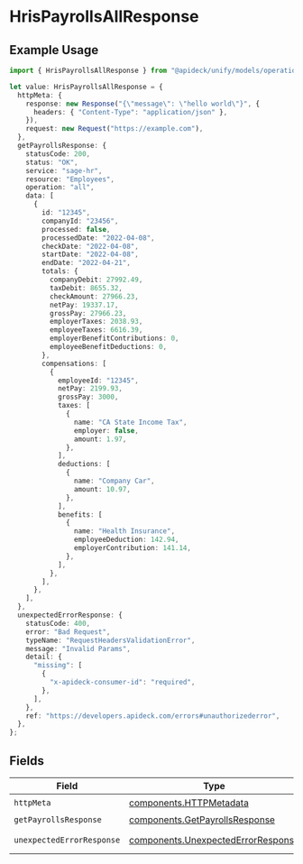 # HrisPayrollsAllResponse

## Example Usage

```typescript
import { HrisPayrollsAllResponse } from "@apideck/unify/models/operations";

let value: HrisPayrollsAllResponse = {
  httpMeta: {
    response: new Response("{\"message\": \"hello world\"}", {
      headers: { "Content-Type": "application/json" },
    }),
    request: new Request("https://example.com"),
  },
  getPayrollsResponse: {
    statusCode: 200,
    status: "OK",
    service: "sage-hr",
    resource: "Employees",
    operation: "all",
    data: [
      {
        id: "12345",
        companyId: "23456",
        processed: false,
        processedDate: "2022-04-08",
        checkDate: "2022-04-08",
        startDate: "2022-04-08",
        endDate: "2022-04-21",
        totals: {
          companyDebit: 27992.49,
          taxDebit: 8655.32,
          checkAmount: 27966.23,
          netPay: 19337.17,
          grossPay: 27966.23,
          employerTaxes: 2038.93,
          employeeTaxes: 6616.39,
          employerBenefitContributions: 0,
          employeeBenefitDeductions: 0,
        },
        compensations: [
          {
            employeeId: "12345",
            netPay: 2199.93,
            grossPay: 3000,
            taxes: [
              {
                name: "CA State Income Tax",
                employer: false,
                amount: 1.97,
              },
            ],
            deductions: [
              {
                name: "Company Car",
                amount: 10.97,
              },
            ],
            benefits: [
              {
                name: "Health Insurance",
                employeeDeduction: 142.94,
                employerContribution: 141.14,
              },
            ],
          },
        ],
      },
    ],
  },
  unexpectedErrorResponse: {
    statusCode: 400,
    error: "Bad Request",
    typeName: "RequestHeadersValidationError",
    message: "Invalid Params",
    detail: {
      "missing": [
        {
          "x-apideck-consumer-id": "required",
        },
      ],
    },
    ref: "https://developers.apideck.com/errors#unauthorizederror",
  },
};
```

## Fields

| Field                                                                                    | Type                                                                                     | Required                                                                                 | Description                                                                              |
| ---------------------------------------------------------------------------------------- | ---------------------------------------------------------------------------------------- | ---------------------------------------------------------------------------------------- | ---------------------------------------------------------------------------------------- |
| `httpMeta`                                                                               | [components.HTTPMetadata](../../models/components/httpmetadata.md)                       | :heavy_check_mark:                                                                       | N/A                                                                                      |
| `getPayrollsResponse`                                                                    | [components.GetPayrollsResponse](../../models/components/getpayrollsresponse.md)         | :heavy_minus_sign:                                                                       | Payrolls                                                                                 |
| `unexpectedErrorResponse`                                                                | [components.UnexpectedErrorResponse](../../models/components/unexpectederrorresponse.md) | :heavy_minus_sign:                                                                       | Unexpected error                                                                         |